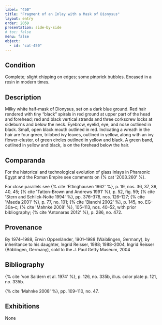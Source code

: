 ```yaml
---
label: "450"
title: "Fragment of an Inlay with a Mask of Dionysus"
layout: entry
order: 2059
presentation: side-by-side
# toc: false
menu: false
object:
  - id: "cat-450"
---
```


## Condition

Complete; slight chipping on edges; some pinprick bubbles. Encased in a resin in modern times.

## Description

Milky white half-mask of Dionysus, set on a dark blue ground. Red hair rendered with tiny “black” spirals in red ground at upper part of the head and forehead; red and black vertical strands and three corkscrew locks at sideburns and below the neck. Eyebrow, eyelid, eye, and nose outlined in black. Small, open black mouth outlined in red. Indicating a wreath in the hair are four green, trilobed ivy leaves, outlined in yellow, along with an ivy flower-cluster, of green circles outlined in yellow and black. A green band, outlined in yellow and black, is on the forehead below the hair.

## Comparanda

For the historical and technological evolution of glass inlays in Pharaonic Egypt and the Roman Empire see comments on {% cat '2003.260' %}.

For close parallels see {% cite 'Ettinghausen 1962' %}, p. 19, nos. 36, 37, 39, 40, 45; {% cite 'Tatton-Brown and Andrews 1991' %}, p. 52, fig. 59; {% cite 'Stern and Schlick-Nolte 1994' %}, pp. 376–378, nos. 126–127; {% cite 'Maeda 2001' %}, p. 77, no. 101; {% cite 'Bianchi 2002' %}, p. 145, no. EG-30a–c; {% cite 'Mahnke 2008' %}, 105–113, nos. 40–52, with prior bibliography; {% cite 'Antonaras 2012' %}, p. 286, no. 472.

## Provenance

By 1974–1988, Erwin Oppenländer, 1901–1988 (Waiblingen, Germany), by inheritance to his daughter, Ingrid Reisser, 1988; 1988–2004, Ingrid Reisser (Böblingen, Germany), sold to the J. Paul Getty Museum, 2004

## Bibliography

{% cite 'von Saldern et al. 1974' %}, p. 126, no. 335b, illus. color plate p. 121, no. 335b.

{% cite 'Mahnke 2008' %}, pp. 109–110, no. 47.

## Exhibitions

None